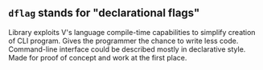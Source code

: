 ## `dflag` stands for "declarational flags"

Library exploits V's language compile-time capabilities to simplify creation of CLI program. Gives the programmer the chance to write less code. Command-line interface could be described mostly in declarative style. Made for proof of concept and work at the first place.